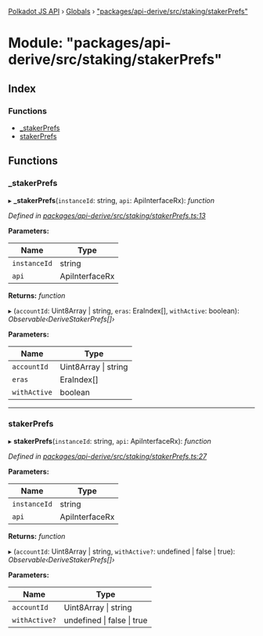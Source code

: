 [Polkadot JS API](../README.md) › [Globals](../globals.md) › ["packages/api-derive/src/staking/stakerPrefs"](_packages_api_derive_src_staking_stakerprefs_.md)

# Module: "packages/api-derive/src/staking/stakerPrefs"

## Index

### Functions

* [_stakerPrefs](_packages_api_derive_src_staking_stakerprefs_.md#_stakerprefs)
* [stakerPrefs](_packages_api_derive_src_staking_stakerprefs_.md#stakerprefs)

## Functions

###  _stakerPrefs

▸ **_stakerPrefs**(`instanceId`: string, `api`: ApiInterfaceRx): *function*

*Defined in [packages/api-derive/src/staking/stakerPrefs.ts:13](https://github.com/polkadot-js/api/blob/0c99064b1/packages/api-derive/src/staking/stakerPrefs.ts#L13)*

**Parameters:**

Name | Type |
------ | ------ |
`instanceId` | string |
`api` | ApiInterfaceRx |

**Returns:** *function*

▸ (`accountId`: Uint8Array | string, `eras`: EraIndex[], `withActive`: boolean): *Observable‹DeriveStakerPrefs[]›*

**Parameters:**

Name | Type |
------ | ------ |
`accountId` | Uint8Array &#124; string |
`eras` | EraIndex[] |
`withActive` | boolean |

___

###  stakerPrefs

▸ **stakerPrefs**(`instanceId`: string, `api`: ApiInterfaceRx): *function*

*Defined in [packages/api-derive/src/staking/stakerPrefs.ts:27](https://github.com/polkadot-js/api/blob/0c99064b1/packages/api-derive/src/staking/stakerPrefs.ts#L27)*

**Parameters:**

Name | Type |
------ | ------ |
`instanceId` | string |
`api` | ApiInterfaceRx |

**Returns:** *function*

▸ (`accountId`: Uint8Array | string, `withActive?`: undefined | false | true): *Observable‹DeriveStakerPrefs[]›*

**Parameters:**

Name | Type |
------ | ------ |
`accountId` | Uint8Array &#124; string |
`withActive?` | undefined &#124; false &#124; true |
